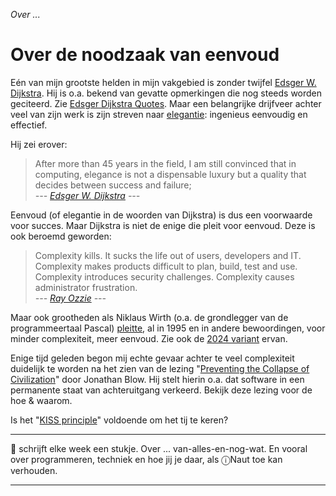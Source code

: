 *Over ...*

# Over de noodzaak van eenvoud

Eén van mijn grootste helden in mijn vakgebied is zonder twijfel [Edsger W. Dijkstra](https://nl.wikipedia.org/wiki/Edsger_Dijkstra). Hij is o.a. bekend van gevatte opmerkingen die nog steeds worden geciteerd. Zie [Edsger Dijkstra Quotes](https://www.brainyquote.com/authors/edsger-dijkstra-quotes). Maar een belangrijke drijfveer achter veel van zijn werk is zijn streven naar [elegantie](https://www.cs.utexas.edu/~EWD/transcriptions/EWD12xx/EWD1237.html): ingenieus eenvoudig en effectief.

Hij zei erover:

> After more than 45 years in the field, I am still convinced that in computing, elegance is not a dispensable luxury but a quality that decides between success and failure;<br /><cite>--- [Edsger W. Dijkstra](https://www.cs.utexas.edu/users/EWD/transcriptions/EWD12xx/EWD1284.html) ---</cite>

Eenvoud (of elegantie in de woorden van Dijkstra) is dus een voorwaarde voor succes. Maar Dijkstra is niet de enige die pleit voor eenvoud. Deze is ook beroemd geworden:

> Complexity kills. It sucks the life out of users, developers and IT. Complexity makes products difficult to plan, build, test and use. Complexity introduces security challenges. Complexity causes administrator frustration.<br /><cite>--- [Ray Ozzie](https://www.computerworld.com/article/2513705/ozzie-s--doomsday--memo-warns-microsoft-of-post-pc-days.html) ---</cite>

Maar ook grootheden als Niklaus Wirth (o.a. de grondlegger van de programmeertaal Pascal) [pleitte](https://berthub.eu/articles/LeanSoftware_text.pdf "A Plea for Lean Software"), al in 1995 en in andere bewoordingen, voor minder complexiteit, meer eenvoud. Zie ook de [2024 variant](https://berthub.eu/articles/posts/a-2024-plea-for-lean-software/) ervan.

Enige tijd geleden begon mij echte gevaar achter te veel complexiteit duidelijk te worden na het zien van de lezing "[Preventing the Collapse of Civilization](https://www.youtube.com/watch?v=ZSRHeXYDLko)" door Jonathan Blow. Hij stelt hierin o.a. dat software in een permanente staat van achteruitgang verkeerd. Bekijk deze lezing voor de hoe & waarom.

Is het "[KISS principle](https://en.wikipedia.org/wiki/KISS_principle)" voldoende om het tij te keren?


---

🍐 schrijft elke week een stukje. Over ... van-alles-en-nog-wat. 
En vooral over programmeren, techniek en hoe jij je daar, als &#9432;Naut toe kan verhouden.

---
